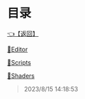 # 目录  


[👈【返回】](/--目录--/00工作笔记00/--目录--00工作笔记00)  


[📁Editor](/--目录--/00工作笔记00/海战笔记/Editor/--目录--Editor)  

[📁Scripts](/--目录--/00工作笔记00/海战笔记/Scripts/--目录--Scripts)  

[📁Shaders](/--目录--/00工作笔记00/海战笔记/Shaders/--目录--Shaders)  







> 2023/8/15 14:18:53
